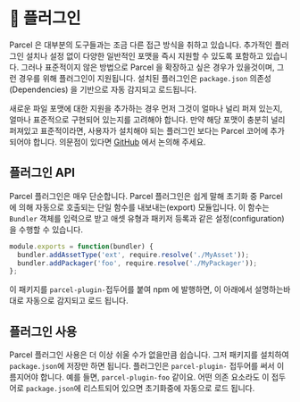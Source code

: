 # 🔌 플러그인

Parcel 은 대부분의 도구들과는 조금 다른 접근 방식을 취하고 있습니다. 추가적인 플러그인 설치나 설정 없이 다양한 일반적인 포맷을 즉시 지원할 수 있도록 포함하고 있습니다. 그러나 표준적이지 않은 방법으로 Parcel 을 확장하고 싶은 경우가 있을것이며, 그런 경우를 위해 플러그인이 지원됩니다. 설치된 플러그인은 `package.json` 의존성 (Dependencies) 을 기반으로 자동 감지되고 로드됩니다.

새로운 파일 포맷에 대한 지원을 추가하는 경우 먼저 그것이 얼마나 널리 퍼져 있는지, 얼마나 표준적으로 구현되어 있는지를 고려해야 합니다. 만약 해당 포맷이 충분히 널리 퍼져있고 표준적이라면, 사용자가 설치해야 되는 플러그인 보다는 Parcel 코어에 추가되어야 합니다. 의문점이 있다면 [GitHub](https://github.com/parcel-bundler/parcel/issues) 에서 논의해 주세요.

## 플러그인 API

Parcel 플러그인은 매우 단순합니다. Parcel 플러그인은 쉽게 말해 초기화 중 Parcel 에 의해 자동으로 호출되는 단일 함수를 내보내는(export) 모듈입니다. 이 함수는 `Bundler` 객체를 입력으로 받고 애셋 유형과 패키저 등록과 같은 설정(configuration)을 수행할 수 있습니다.

```javascript
module.exports = function(bundler) {
  bundler.addAssetType('ext', require.resolve('./MyAsset'));
  bundler.addPackager('foo', require.resolve('./MyPackager'));
};
```

이 패키지를 `parcel-plugin-`접두어를 붙여 npm 에 발행하면, 이 아래에서 설명하는바 대로 자동으로 감지되고 로드 됩니다.

## 플러그인 사용

Parcel 플러그인 사용은 더 이상 쉬울 수가 없을만큼 쉽습니다. 그저 패키지를 설치하여 `package.json`에 저장만 하면 됩니다. 플러그인은 `parcel-plugin-` 접두어를 써서 이름지어야 합니다. 예를 들면, `parcel-plugin-foo` 같이요. 어떤 의존 요소라도 이 접두어로 `package.json`에 리스트되어 있으면 초기화중에 자동으로 로드 됩니다.
